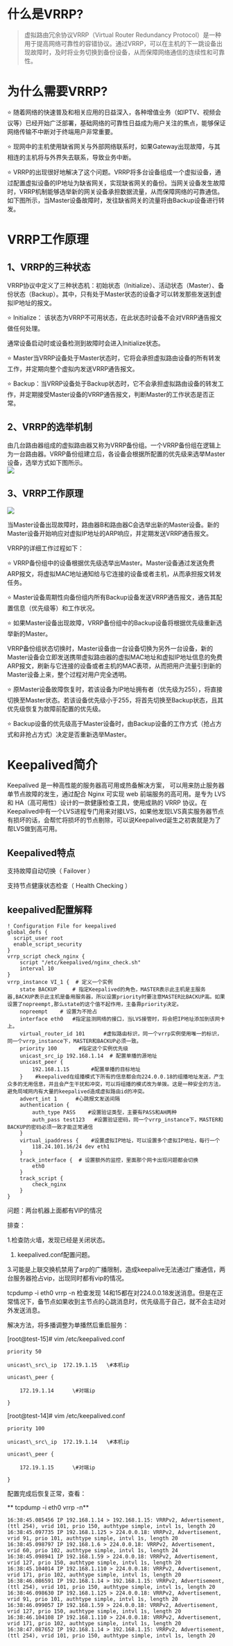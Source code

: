 # 什么是VRRP?

> 虚拟路由冗余协议VRRP（Virtual Router Redundancy Protocol）是一种用于提高网络可靠性的容错协议。通过VRRP，可以在主机的下一跳设备出现故障时，及时将业务切换到备份设备，从而保障网络通信的连续性和可靠性。

# 为什么需要VRRP?

⭐ 随着网络的快速普及和相关应用的日益深入，各种增值业务（如IPTV、视频会议等）已经开始广泛部署，基础网络的可靠性日益成为用户关注的焦点，能够保证网络传输不中断对于终端用户非常重要。

⭐ 现网中的主机使用缺省网关与外部网络联系时，如果Gateway出现故障，与其相连的主机将与外界失去联系，导致业务中断。

⭐ VRRP的出现很好地解决了这个问题。VRRP将多台设备组成一个虚拟设备，通过配置虚拟设备的IP地址为缺省网关，实现缺省网关的备份。当网关设备发生故障时，VRRP机制能够选举新的网关设备承担数据流量，从而保障网络的可靠通信。如下图所示，当Master设备故障时，发往缺省网关的流量将由Backup设备进行转发。

# VRRP工作原理

## 1、VRRP的三种状态

VRRP协议中定义了三种状态机：初始状态（Initialize）、活动状态（Master）、备份状态（Backup）。其中，只有处于Master状态的设备才可以转发那些发送到虚拟IP地址的报文。

⭐ Initialize： 该状态为VRRP不可用状态，在此状态时设备不会对VRRP通告报文做任何处理。

通常设备启动时或设备检测到故障时会进入Initialize状态。

⭐ Master当VRRP设备处于Master状态时，它将会承担虚拟路由设备的所有转发工作，并定期向整个虚拟内发送VRRP通告报文。

⭐ Backup：当VRRP设备处于Backup状态时，它不会承担虚拟路由设备的转发工作，并定期接受Master设备的VRRP通告报文，判断Master的工作状态是否正常。

## 2、VRRP的选举机制

由几台路由器组成的虚拟路由器又称为VRRP备份组。一个VRRP备份组在逻辑上为一台路由器。VRRP备份组建立后，各设备会根据所配置的优先级来选举Master设备，选举方式如下图所示。  
![](/assets/network-netbasic-vrrp1.png)

## 3、VRRP工作原理

![](/assets/network-netbasic-vrrp2.png)

当Master设备出现故障时，路由器B和路由器C会选举出新的Master设备。新的Master设备开始响应对虚拟IP地址的ARP响应，并定期发送VRRP通告报文。

VRRP的详细工作过程如下：

⭐ VRRP备份组中的设备根据优先级选举出Master。Master设备通过发送免费ARP报文，将虚拟MAC地址通知给与它连接的设备或者主机，从而承担报文转发任务。

⭐ Master设备周期性向备份组内所有Backup设备发送VRRP通告报文，通告其配置信息（优先级等）和工作状况。

⭐ 如果Master设备出现故障，VRRP备份组中的Backup设备将根据优先级重新选举新的Master。 

VRRP备份组状态切换时，Master设备由一台设备切换为另外一台设备，新的Master设备会立即发送携带虚拟路由器的虚拟MAC地址和虚拟IP地址信息的免费ARP报文，刷新与它连接的设备或者主机的MAC表项，从而把用户流量引到新的Master设备上来，整个过程对用户完全透明。

⭐ 原Master设备故障恢复时，若该设备为IP地址拥有者（优先级为255），将直接切换至Master状态。若该设备优先级小于255，将首先切换至Backup状态，且其优先级恢复为故障前配置的优先级。

⭐ Backup设备的优先级高于Master设备时，由Backup设备的工作方式（抢占方式和非抢占方式）决定是否重新选举Master。

# Keepalived简介

Keepalived 是一种高性能的服务器高可用或热备解决方案， 可以用来防止服务器单节点故障的发生，通过配合 Nginx 可实现 web 前端服务的高可用。是专为 LVS 和 HA（高可用性）设计的一款健康检查工具，使用成熟的 VRRP 协议。在Keepalived中有一个LVS进程专门用来对接LVS，如果他发现LVS真实服务器节点有损坏的话，会帮忙将损坏的节点剔除，可以说Keepalived诞生之初衷就是为了帮LVS做到高可用。

## Keepalived特点

支持故障自动切换（ Failover ）

支持节点健康状态检查（ Health Checking ）

## keepalived配置解释

```
! Configuration File for keepalived
global_defs {
  script_user root
  enable_script_security
}
vrrp_script check_nginx {
    script "/etc/keepalived/nginx_check.sh"
    interval 10
}
vrrp_instance VI_1 {  # 定义一个实例
    state BACKUP     # 指定Keepalived的角色，MASTER表示此主机是主服务器,BACKUP表示此主机是备用服务器，所以设置priority时要注意MASTER比BACKUP高。如果设置了nopreempt,那么state的这个值不起作用，主备靠priority决定。
    nopreempt    # 设置为不抢占 
    interface eth0   #指定监测网络的接口，当LVS接管时，将会把IP地址添加到该网卡上。
    virtual_router_id 101      #虚拟路由标识，同一个vrrp实例使用唯一的标识，同一个vrrp_instance下，MASTER和BACKUP必须一致。
    priority 100       #指定这个实例优先级
    unicast_src_ip 192.168.1.14  # 配置单播的源地址
    unicast_peer { 
        192.168.1.15       #配置单播的目标地址
    }    #keepalived在组播模式下所有的信息都会向224.0.0.18的组播地址发送，产生众多的无用信息，并且会产生干扰和冲突，可以将组播的模式改为单拨。这是一种安全的方法，避免局域网内有大量的keepalived造成虚拟路由id的冲突。
    advert_int 1      #心跳报文发送间隔
    authentication {
        auth_type PASS    #设置验证类型，主要有PASS和AH两种
        auth_pass test123   #设置验证密码，同一个vrrp_instance下，MASTER和BACKUP的密码必须一致才能正常通信
    }
    virtual_ipaddress {    #设置虚拟IP地址，可以设置多个虚拟IP地址，每行一个
        118.24.101.16/24 dev eth1 
    }
    track_interface {  # 设置额外的监控，里面那个网卡出现问题都会切换
        eth0
    }
    track_script {
        check_nginx
    }
}
```

问题：两台机器上面都有VIP的情况

排查：

1.检查防火墙，发现已经是关闭状态。

1. keepalived.conf配置问题。

3.可能是上联交换机禁用了arp的广播限制，造成keepalive无法通过广播通信，两台服务器抢占vip，出现同时都有vip的情况。

tcpdump -i eth0 vrrp -n 检查发现 14和15都在对224.0.0.18发送消息。但是在正常情况下，备节点如果收到主节点的心跳消息时，优先级高于自己，就不会主动对外发送消息。

解决方法，将多播调整为单播然后重启服务：

\[root@test-15\]\# vim /etc/keepalived.conf

```
priority 50

unicast\_src\_ip  172.19.1.15   \#本机ip

unicast\_peer {              

    172.19.1.14      \#对端ip

}
```

\[root@test-14\]\# vim /etc/keepalived.conf

```
priority 100

unicast\_src\_ip  172.19.1.14   \#本机ip

unicast\_peer {              

    172.19.1.15      \#对端ip

}
```

配置完成后恢复正常，查看：

** tcpdump -i eth0 vrrp -n**

```
16:38:45.085456 IP 192.168.1.14 > 192.168.1.15: VRRPv2, Advertisement, (ttl 254), vrid 101, prio 150, authtype simple, intvl 1s, length 20
16:38:45.097735 IP 192.168.1.125 > 224.0.0.18: VRRPv2, Advertisement, vrid 91, prio 101, authtype simple, intvl 1s, length 20
16:38:45.098797 IP 192.168.1.6 > 224.0.0.18: VRRPv2, Advertisement, vrid 60, prio 102, authtype simple, intvl 1s, length 24
16:38:45.098941 IP 192.168.1.59 > 224.0.0.18: VRRPv2, Advertisement, vrid 127, prio 150, authtype simple, intvl 1s, length 20
16:38:45.104014 IP 192.168.1.110 > 224.0.0.18: VRRPv2, Advertisement, vrid 171, prio 102, authtype simple, intvl 1s, length 20
16:38:46.086591 IP 192.168.1.14 > 192.168.1.15: VRRPv2, Advertisement, (ttl 254), vrid 101, prio 150, authtype simple, intvl 1s, length 20
16:38:46.098630 IP 192.168.1.125 > 224.0.0.18: VRRPv2, Advertisement, vrid 91, prio 101, authtype simple, intvl 1s, length 20
16:38:46.099057 IP 192.168.1.59 > 224.0.0.18: VRRPv2, Advertisement, vrid 127, prio 150, authtype simple, intvl 1s, length 20
16:38:46.104108 IP 192.168.1.110 > 224.0.0.18: VRRPv2, Advertisement, vrid 171, prio 102, authtype simple, intvl 1s, length 20
16:38:47.087652 IP 192.168.1.14 > 192.168.1.15: VRRPv2, Advertisement, (ttl 254), vrid 101, prio 150, authtype simple, intvl 1s, length 20
```



